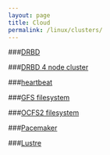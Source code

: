 ```yaml
---
layout: page
title: Cloud
permalink: /linux/clusters/
---
```


###[DRBD](http://odba.ru/showthread.php?t=474)  

###[DRBD 4 node cluster](http://odba.ru/showthread.php?t=525)

###[heartbeat](http://odba.ru/showthread.php?t=418)

###[GFS filesystem](http://odba.ru/showthread.php?t=456)

###[OCFS2 filesystem](http://odba.ru/showthread.php?t=433)

###[Pacemaker](http://odba.ru//showthread.php?t=527)

###[Lustre](http://odba.ru/showthread.php?t=431)
